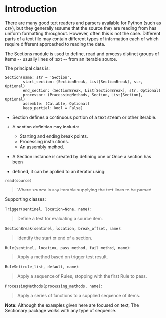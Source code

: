 # Introduction

There are many good text readers and parsers available for Python (such as *csv*),
 but they generally assume that the source they are reading from has uniform
 formatting throughout.  However, often this is not the case. Different parts
 of a text file may contain different types of information each of which require
 different approached to reading the data.

 The Sections module is used to define, read and process distinct groups of items
 -- usually lines of text -- from an iterable source.

The principal class is:

    Section(name: str = 'Section',
            start_section: (SectionBreak, List[SectionBreak], str, Optional)
            end_section: (SectionBreak, List[SectionBreak], str, Optional)
            processor: (ProcessingMethods, Section, List[Section], Optional)
            assemble: (Callable, Optional)
            keep_partial: bool = False)

- Section defines a continuous portion of a text stream or other iterable.

- A section definition may include:

    - Starting and ending break points.
    - Processing instructions.
    - An assembly method.

- A Section instance is created by defining one or Once a section has been
- defined, it can be applied to an iterator using:

`read(source)`
> Where
> *source* is any iterable supplying the text lines to be parsed.

Supporting classes:

`Trigger(sentinel, location=None, name)`:
> Define a test for evaluating a source item.

`SectionBreak(sentinel, location, break_offset, name)`:
> Identify the start or end of a section.

`Rule(sentinel, location, pass_method, fail_method, name)`:
> Apply a method based on trigger test result.

`RuleSet(rule_list, default, name)`:
> Apply a sequence of Rules, stopping with the first Rule to pass.

`ProcessingMethods(processing_methods, name)`:
> Apply a series of functions to a supplied sequence of items.

**Note:** Although the examples given here are focused on text, The Sectionary
package works with any type of sequence.
